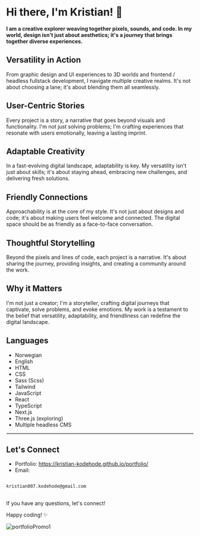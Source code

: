 # Hi there, I'm Kristian! 👋

**I am a creative explorer weaving together pixels, sounds, and code. In my world, design isn't just about aesthetics; it's a journey that brings together diverse experiences.**



## Versatility in Action

From graphic design and UI experiences to 3D worlds and frontend / headless fullstack development, I navigate multiple creative realms. It's not about choosing a lane; it's about blending them all seamlessly.



## User-Centric Stories

Every project is a story, a narrative that goes beyond visuals and functionality. I'm not just solving problems; I'm crafting experiences that resonate with users emotionally, leaving a lasting imprint.



## Adaptable Creativity

In a fast-evolving digital landscape, adaptability is key. My versatility isn't just about skills; it's about staying ahead, embracing new challenges, and delivering fresh solutions.



## Friendly Connections

Approachability is at the core of my style. It's not just about designs and code; it's about making users feel welcome and connected. The digital space should be as friendly as a face-to-face conversation.



## Thoughtful Storytelling

Beyond the pixels and lines of code, each project is a narrative. It's about sharing the journey, providing insights, and creating a community around the work.



## Why it Matters

I'm not just a creator; I'm a storyteller, crafting digital journeys that captivate, solve problems, and evoke emotions. My work is a testament to the belief that versatility, adaptability, and friendliness can redefine the digital landscape.



## Languages

- Norwegian
- English
- HTML
- CSS
- Sass (Scss)
- Tailwind
- JavaScript
- React
- TypeScript
- Next.js
- Three.js (exploring)
- Multiple headless CMS

<hr style="border: 0.2px solid #ddd;">

## Let's Connect

- Portfolio: https://kristian-kodehode.github.io/portfolio/
- Email:
<pre>
<code>
kristian007.kodehode@gmail.com
</code>
</pre>


If you have any questions, let's connect!

Happy coding! ✨


![portfolioPromo1](https://github.com/Kristian-kodehode/Kristian-kodehode/assets/125975980/6f856ad7-1cbc-4ac5-9652-452ccd6f62f9)
